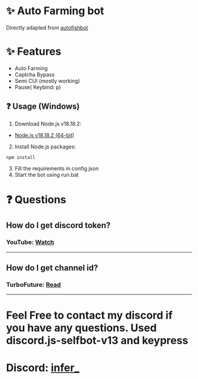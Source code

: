 # ✨ Auto Farming bot
Directly adapted from [autofishbot](https://github.com/thejoabo/autofishbot/)
# ✨ Features
- Auto Farming
- Captcha Bypass
- Semi CUI (mostly working)
- Pause( Keybind: p)
## ❓ Usage (Windows)
1. Download Node.js v18.18.2:
- [Node.js v18.18.2 (64-bit)](https://nodejs.org/dist/v18.18.2/node-v18.18.2-x64.msi)
2. Install Node.js packages:
``` 
npm install 
```
3. Fill the requirements in config.json
4. Start the bot using run.bat
# ❓ Questions
## How do I get discord token?
### YouTube: [Watch](https://youtu.be/LnBnm_tZlyU?si=83wIGzzmtG0T8H9t&t=25)
---
## How do I get channel id?
### TurboFuture: [Read](https://turbofuture.com/internet/Discord-Channel-ID)
---
# Feel Free to contact my discord if you have any questions. Used discord.js-selfbot-v13 and keypress 
# Discord: [infer_](https://discord.com/users/762574927487303691)
